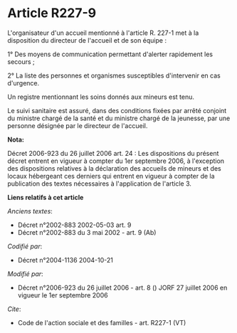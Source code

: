 # Article R227-9

L'organisateur d'un accueil mentionné à l'article R. 227-1 met à la disposition du directeur de l'accueil et de son équipe : 

1° Des moyens de communication permettant d'alerter rapidement les secours ; 

2° La liste des personnes et organismes susceptibles d'intervenir en cas d'urgence. 

Un registre mentionnant les soins donnés aux mineurs est tenu. 

Le suivi sanitaire est assuré, dans des conditions fixées par arrêté conjoint du ministre chargé de la santé et du ministre
chargé de la jeunesse, par une personne désignée par le directeur de l'accueil.

**Nota:**

Décret 2006-923 du 26 juillet 2006 art. 24 : Les dispositions du présent décret entrent en vigueur à compter du 1er septembre
2006, à l'exception des dispositions relatives à la déclaration des accueils de mineurs et des locaux hébergeant ces derniers
qui entrent en vigueur à compter de la publication des textes nécessaires à l'application de l'article 3.

**Liens relatifs à cet article**

_Anciens textes_:

  - Décret n°2002-883 2002-05-03 art. 9
  - Décret n°2002-883 du 3 mai 2002 - art. 9 (Ab)

_Codifié par_:

  - Décret n°2004-1136 2004-10-21

_Modifié par_:

  - Décret n°2006-923 du 26 juillet 2006 - art. 8 () JORF 27 juillet 2006 en vigueur le 1er septembre 2006

_Cite_:

  - Code de l'action sociale et des familles - art. R227-1 (VT)
